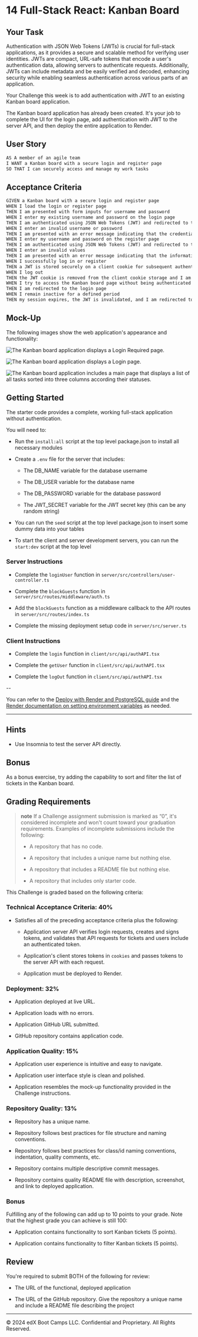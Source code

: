# 14 Full-Stack React: Kanban Board

## Your Task

Authentication with JSON Web Tokens (JWTs) is crucial for full-stack applications, as it provides a secure and scalable method for verifying user identities. JWTs are compact, URL-safe tokens that encode a user's authentication data, allowing servers to authenticate requests. Additionally, JWTs can include metadata and be easily verified and decoded, enhancing security while enabling seamless authentication across various parts of an application.

Your Challenge this week is to add authentication with JWT to an existing Kanban board application.

The Kanban board application has already been created. It's your job to complete the UI for the login page, add authentication with JWT to the server API, and then deploy the entire application to Render.


## User Story

```md
AS A member of an agile team
I WANT a Kanban board with a secure login and register page
SO THAT I can securely access and manage my work tasks
```

## Acceptance Criteria

```md
GIVEN a Kanban board with a secure login and register page
WHEN I load the login or register page
THEN I am presented with form inputs for username and password
WHEN I enter my existing username and password on the login page
THEN I am authenticated using JSON Web Tokens (JWT) and redirected to the main Kanban board page
WHEN I enter an invalid username or password
THEN I am presented with an error message indicating that the credentials are incorrect
WHEN I enter my username and password on the register page
THEN I am authenticated using JSON Web Tokens (JWT) and redirected to the main Kanban board page
WHEN I enter an invalid values
THEN I am presented with an error message indicating that the information is incorrect
WHEN I successfully log in or register
THEN a JWT is stored securely on a client cookie for subsequent authenticated requests
WHEN I log out
THEN the JWT cookie is removed from the client cookie storage and I am redirected to the login page
WHEN I try to access the Kanban board page without being authenticated
THEN I am redirected to the login page
WHEN I remain inactive for a defined period
THEN my session expires, the JWT is invalidated, and I am redirected to the login page upon my next action
```

## Mock-Up

The following images show the web application's appearance and functionality:

![The Kanban board application displays a Login Required page.](./Assets/14-00-unauthenticated-page.png)

![The Kanban board application displays a Login page.](./Assets/14-01-login-page.png)

![The Kanban board application includes a main page that displays a list of all tasks sorted into three columns according their statuses.](./Assets/14-02-main-page.png)

## Getting Started

The starter code provides a complete, working full-stack application without authentication.

You will need to:

* Run the `install:all` script at the top level package.json to install all necessary modules

* Create a `.env` file for the server that includes:

  * The DB_NAME variable for the database username

  * The DB_USER variable for the database name

  * The DB_PASSWORD variable for the database password

  * The JWT_SECRET variable for the JWT secret key (this can be any random string)

* You can run the `seed` script at the top level package.json to insert some dummy data into your tables

* To start the client and server development servers, you can run the `start:dev` script at the top level

### Server Instructions

* Complete the `loginUser` function in `server/src/controllers/user-controller.ts`

* Complete the `blockGuests` function in `server/src/routes/middleware/auth.ts`

* Add the `blockGuests` function as a middleware callback to the API routes in `server/src/routes/index.ts`

* Complete the missing deployment setup code in `server/src/server.ts`

### Client Instructions

* Complete the `login` function in `client/src/api/authAPI.tsx`

* Complete the `getUser` function in `client/src/api/authAPI.tsx`

* Complete the `logOut` function in `client/src/api/authAPI.tsx`

--

You can refer to the [Deploy with Render and PostgreSQL guide](https://coding-boot-camp.github.io/full-stack/render/deploy-with-render-and-postgresql) and the [Render documentation on setting environment variables](https://docs.render.com/configure-environment-variables) as needed.

---

## Hints

* Use Insomnia to test the server API directly.


## Bonus

As a bonus exercise, try adding the capability to sort and filter the list of tickets in the Kanban board.

## Grading Requirements

> **note** If a Challenge assignment submission is marked as “0”, it's considered incomplete and won't count toward your graduation requirements. Examples of incomplete submissions include the following:
>
> * A repository that has no code.
>
> * A repository that includes a unique name but nothing else.
>
> * A repository that includes a README file but nothing else.
>
> * A repository that includes only starter code.

This Challenge is graded based on the following criteria:

### Technical Acceptance Criteria: 40%

* Satisfies all of the preceding acceptance criteria plus the following:

  * Application server API verifies login requests, creates and signs tokens, and validates that API requests for tickets and users include an authenticated token.

  * Application's client stores tokens in `cookies` and passes tokens to the server API with each request.

  * Application must be deployed to Render.

### Deployment: 32%

* Application deployed at live URL.

* Application loads with no errors.

* Application GitHub URL submitted.

* GitHub repository contains application code.

### Application Quality: 15%

* Application user experience is intuitive and easy to navigate.

* Application user interface style is clean and polished.

* Application resembles the mock-up functionality provided in the Challenge instructions.

### Repository Quality: 13%

* Repository has a unique name.

* Repository follows best practices for file structure and naming conventions.

* Repository follows best practices for class/id naming conventions, indentation, quality comments, etc.

* Repository contains multiple descriptive commit messages.

* Repository contains quality README file with description, screenshot, and link to deployed application.

### Bonus

Fulfilling any of the following can add up to 10 points to your grade. Note that the highest grade you can achieve is still 100:

* Application contains functionality to sort Kanban tickets (5 points).

* Application contains functionality to filter Kanban tickets (5 points).

## Review

You're required to submit BOTH of the following for review:

* The URL of the functional, deployed application

* The URL of the GitHub repository. Give the repository a unique name and include a README file describing the project

---
© 2024 edX Boot Camps LLC. Confidential and Proprietary. All Rights Reserved.
